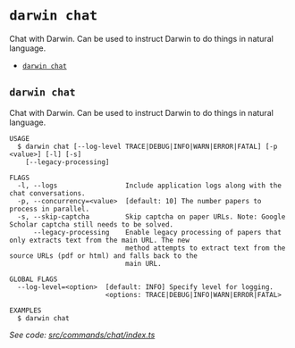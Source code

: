 `darwin chat`
=============

Chat with Darwin. Can be used to instruct Darwin to do things in natural language.

* [`darwin chat`](#darwin-chat)

## `darwin chat`

Chat with Darwin. Can be used to instruct Darwin to do things in natural language.

```
USAGE
  $ darwin chat [--log-level TRACE|DEBUG|INFO|WARN|ERROR|FATAL] [-p <value>] [-l] [-s]
    [--legacy-processing]

FLAGS
  -l, --logs                 Include application logs along with the chat conversations.
  -p, --concurrency=<value>  [default: 10] The number papers to process in parallel.
  -s, --skip-captcha         Skip captcha on paper URLs. Note: Google Scholar captcha still needs to be solved.
      --legacy-processing    Enable legacy processing of papers that only extracts text from the main URL. The new
                             method attempts to extract text from the source URLs (pdf or html) and falls back to the
                             main URL.

GLOBAL FLAGS
  --log-level=<option>  [default: INFO] Specify level for logging.
                        <options: TRACE|DEBUG|INFO|WARN|ERROR|FATAL>

EXAMPLES
  $ darwin chat
```

_See code: [src/commands/chat/index.ts](https://github.com/rpidanny/darwin/blob/v1.26.1/src/commands/chat/index.ts)_
